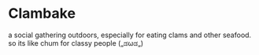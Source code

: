 # Clambake
a social gathering outdoors, especially for eating clams and other seafood.
so its like chum for classy people („ಡωಡ„)
